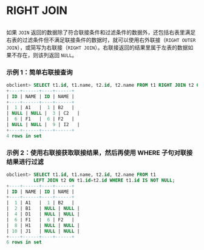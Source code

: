 # RIGHT JOIN



##

如果 `JOIN` 返回的数据除了符合联接条件和过滤条件的数据外，还包括右表里满足右表的过滤条件但不满足联接条件的数据时，就可以使用右外联接（`RIGHT OUTER JOIN`），或简写为右联接（`RIGHT JOIN`）。右联接返回的结果里属于左表的数据如果不存在，则该列返回 `NULL`。

### 示例 1：简单右联接查询

```sql
obclient> SELECT t1.id, t1.name, t2.id, t2.name FROM t1 RIGHT JOIN t2 ON t1.id=t2.id;
+----+------+----+------+
| ID | NAME | ID | NAME |
+----+------+----+------+
|  1 | A1   |  1 | B2   |
| NULL | NULL |  3 | C2   |
|  6 | F1   |  6 | F2   |
| NULL | NULL |  9 | I2   |
+----+------+----+------+
4 rows in set
```

### 示例 2：使用右联接获取联接结果，然后再使用 WHERE 子句对联接结果进行过滤

```sql
obclient> SELECT t1.id, t1.name, t2.id, t2.name FROM t1 
          LEFT JOIN t2 ON t1.id=t2.id WHERE t1.id IS NOT NULL;
+----+------+----+------+
| ID | NAME | ID | NAME |
+----+------+----+------+
|  1 | A1   |  1 | B2   |
|  2 | B1   | NULL | NULL |
|  4 | D1   | NULL | NULL |
|  6 | F1   |  6 | F2   |
|  8 | H1   | NULL | NULL |
| 10 | J1   | NULL | NULL |
+----+------+----+------+
6 rows in set
```
